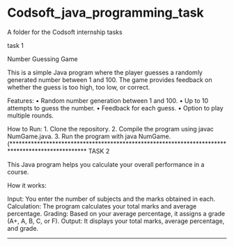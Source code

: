 # Codsoft_java_programming_task
A folder for the Codsoft internship tasks

task 1

Number Guessing Game

This is a simple Java program where the player guesses a randomly generated number between 1 and 100. The game provides feedback on whether the guess is too high, too low, or correct.

Features:
	•	Random number generation between 1 and 100.
	•	Up to 10 attempts to guess the number.
	•	Feedback for each guess.
	•	Option to play multiple rounds.

How to Run:
	1.	Clone the repository.
	2.	Compile the program using javac NumGame.java.
	3.	Run the program with java NumGame.
(*************************************************************************************************
TASK 2 


This Java program helps you calculate your overall performance in a course.

How it works:

Input: You enter the number of subjects and the marks obtained in each.
Calculation: The program calculates your total marks and average percentage.
Grading: Based on your average percentage, it assigns a grade (A+, A, B, C, or F).
Output: It displays your total marks, average percentage, and grade.

******************************************************************************************************
